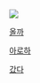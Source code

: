 #  

![](https://mblogthumb-phinf.pstatic.net/MjAxODAxMDdfMjMw/MDAxNTE1MzAyODc5NDAx.B9kYVSVwg3x4L_WVicXTCvUaffLfs2lLvMmkyySilu8g.4f5ju1NOyhE8npWUlOn2XFhz2WFqta6OCbPmXrLdE5Ag.JPEG.d_hye97/FB_IMG_1515240941366.jpg?type=w800)    




 [올까](https://youtu.be/Ffx774HVD2Q)  

 [아로하](https://youtu.be/TWeV1urSkyQ)  
 
 [갔다](https://youtu.be/k3-BDy55tq4)

 
